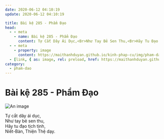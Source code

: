 ```yaml
---
date: 2020-06-12 04:10:19
update: 2020-06-12 04:10:19

title: Bài kệ 285 - Phẩm Đạo
head:
  - - meta
    - name: Bài kệ 285 - Phẩm Đạo
      content: Tự Cắt Dây Ái Dục,<Br>Như Tay Bẻ Sen Thu,<Br>Hãy Tu Đạo Tịch Tịnh,<Br>Niết-Bàn, Thiện Thệ Dạy.<Br>
  - - meta
    - property: image
      content: https://maithanhduyan.github.io/kinh-phap-cu/img/pham-dao/pham-dao-285.jpg
  - [link, { as: image, rel: preload, href: https://maithanhduyan.github.io/kinh-phap-cu/img/pham-dao/pham-dao-285.jpg }]
category:
  - pham-dao
---
```


# Bài kệ 285 - Phẩm Đạo

![An image](/img/pham-dao/pham-dao-285.jpg)

Tự cắt dây ái dục,<br>Như tay bẻ sen thu,<br>Hãy tu đạo tịch tịnh,<br>Niết-Bàn, Thiện Thệ dạy.<br>
